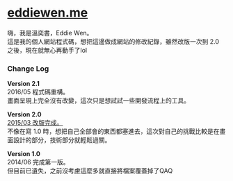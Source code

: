 # [eddiewen.me](http://eddiewen.me)

嗨，我是溫奕書，Eddie Wen。  
這是我的個人網站程式碼，想把這邊做成網站的修改紀錄，雖然改版一次到 2.0 之後，現在就無心再動手了lol

### Change Log

**Version 2.1**  
2016/05 程式碼重構。  
畫面呈現上完全沒有改變，這次只是想試試一些開發流程上的工具。

**Version 2.0**  
[2015/03 改版完成。](https://www.facebook.com/Eddie.Wen.tw/posts/801367433272166)  
不像在寫 1.0 時，想把自己全部會的東西都塞進去，這次對自己的挑戰比較是在畫面設計的部分，技術部分就輕鬆過關。

**Version 1.0**  
2014/06 完成第一版。  
但目前已遺失，之前沒考慮這麼多就直接將檔案覆蓋掉了QAQ
